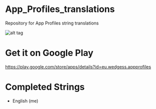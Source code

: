 # App_Profiles_translations
Repository for App Profiles string translations

![alt tag](http://i.imgur.com/ku38Dlv.png)


# Get it on Google Play
https://play.google.com/store/apps/details?id=eu.wedgess.appprofiles


# Completed Strings
- English (me)
